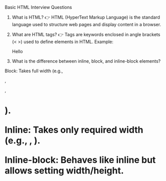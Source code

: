 Basic HTML Interview Questions
1. What is HTML?
👉 HTML (HyperText Markup Language) is the standard language used to structure web pages and display content in a browser.

2. What are HTML tags?
👉 Tags are keywords enclosed in angle brackets (< >) used to define elements in HTML.
Example: <p>Hello</p>

3. What is the difference between inline, block, and inline-block elements?

Block: Takes full width (e.g., <div>, <p>, <h1>).

Inline: Takes only required width (e.g., <span>, <a>).

Inline-block: Behaves like inline but allows setting width/height.